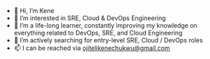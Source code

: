 - 👋 Hi, I’m Kene
- 👀 I’m interested in SRE, Cloud & DevOps Engineering
- 🌱 I’m a life-long learner, constantly improving my knowledge on everything related to DevOps, SRE, and Cloud Engineering 
- 💞️ I’m actively searching for entry-level SRE, Cloud / DevOps roles 
- 📫 I can be reached via ojitelikenechukwu@gmail.com

<!---
KeneOjiteli/KeneOjiteli is a ✨ special ✨ repository because its `README.md` (this file) appears on your GitHub profile.
You can click the Preview link to take a look at your changes.
--->
